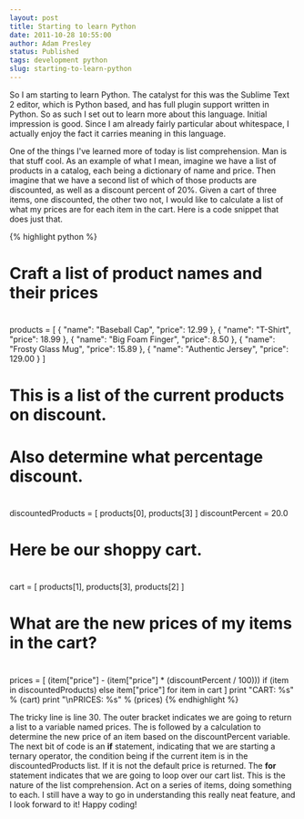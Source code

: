 ```yaml
---
layout: post
title: Starting to learn Python
date: 2011-10-28 10:55:00
author: Adam Presley
status: Published
tags: development python
slug: starting-to-learn-python
---
```


So I am starting to learn Python. The catalyst for this was the Sublime
Text 2 editor, which is Python based, and has full plugin support
written in Python. So as such I set out to learn more about this
language. Initial impression is good. Since I am already fairly
particular about whitespace, I actually enjoy the fact it carries
meaning in this language.

One of the things I've learned more of today is list comprehension. Man
is that stuff cool. As an example of what I mean, imagine we have a list
of products in a catalog, each being a dictionary of name and price.
Then imagine that we have a second list of which of those products are
discounted, as well as a discount percent of 20%. Given a cart of three
items, one discounted, the other two not, I would like to calculate a
list of what my prices are for each item in the cart. Here is a code
snippet that does just that.

{% highlight python %}
#
# Craft a list of product names and their prices
#
products = [
	{ "name": "Baseball Cap", "price": 12.99 },
	{ "name": "T-Shirt", "price": 18.99 },
	{ "name": "Big Foam Finger", "price": 8.50 },
	{ "name": "Frosty Glass Mug", "price": 15.89 },
	{ "name": "Authentic Jersey", "price": 129.00 }
]

#
# This is a list of the current products on discount.
# Also determine what percentage discount.
#
discountedProducts = [ products[0], products[3] ]
discountPercent = 20.0

#
# Here be our shoppy cart.
#
cart = [ products[1], products[3], products[2] ]

#
# What are the new prices of my items in the cart?
#
prices = [ (item["price"] - (item["price"] * (discountPercent / 100))) if (item in discountedProducts) else item["price"] for item in cart ]
print "CART: %s" % (cart)
print "\nPRICES: %s" % (prices)
{% endhighlight %}

The tricky line is line 30. The outer bracket indicates we are going to
return a list to a variable named prices. The is followed by a
calculation to determine the new price of an item based on the
discountPercent variable. The next bit of code is an **if** statement,
indicating that we are starting a ternary operator, the condition being
if the current item is in the discountedProducts list. If it is not the
default price is returned. The **for** statement indicates that we are
going to loop over our cart list. This is the nature of the list
comprehension. Act on a series of items, doing something to each. I
still have a way to go in understanding this really neat feature, and I
look forward to it! Happy coding!
